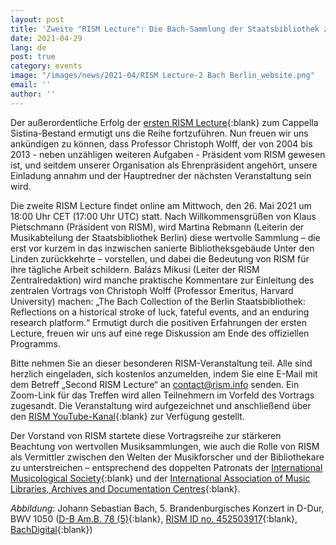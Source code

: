 ```yaml
---
layout: post
title: 'Zweite "RISM Lecture": Die Bach-Sammlung der Staatsbibliothek zu Berlin'
date: 2021-04-29
lang: de
post: true
category: events
image: "/images/news/2021-04/RISM Lecture-2 Bach Berlin_website.png"
email: ''
author: ''
---
```


Der außerordentliche Erfolg der [ersten RISM Lecture](https://rism.info/de/events/2021/03/04/rism-lecture-cappella-sistina-online.html){:blank} zum Cappella Sistina-Bestand ermutigt uns die Reihe fortzuführen. Nun freuen wir uns ankündigen zu können, dass Professor Christoph Wolff, der von 2004 bis 2013 - neben unzähligen weiteren Aufgaben - Präsident vom RISM gewesen ist, und seitdem unserer Organisation als Ehrenpräsident angehört, unsere Einladung annahm und der Hauptredner der nächsten Veranstaltung sein wird.

Die zweite RISM Lecture findet online am Mittwoch, den 26. Mai 2021 um 18:00 Uhr CET (17:00 Uhr UTC) statt. Nach Willkommensgrüßen von Klaus Pietschmann (Präsident von RISM), wird Martina Rebmann (Leiterin der Musikabteilung der Staatsbibliothek Berlin) diese wertvolle Sammlung – die erst vor kurzem in das inzwischen sanierte Bibliotheksgebäude Unter den Linden zurückkehrte – vorstellen, und dabei die Bedeutung von RISM für ihre tägliche Arbeit schildern. Balázs Mikusi (Leiter der RISM Zentralredaktion) wird manche praktische Kommentare zur Einleitung des zentralen Vortrags von Christoph Wolff (Professor Emeritus, Harvard University) machen: „The Bach Collection of the Berlin Staatsbibliothek: Reflections on a historical stroke of luck, fateful events, and an enduring research platform.“ Ermutigt durch die positiven Erfahrungen der ersten Lecture, freuen wir uns auf eine rege Diskussion am Ende des offiziellen Programms.

Bitte nehmen Sie an dieser besonderen RISM-Veranstaltung teil. Alle sind herzlich eingeladen, sich kostenlos anzumelden, indem Sie eine E-Mail mit dem Betreff „Second RISM Lecture“ an contact@rism.info senden. Ein Zoom-Link für das Treffen wird allen Teilnehmern im Vorfeld des Vortrags zugesandt. Die Veranstaltung wird aufgezeichnet und anschließend über den [RISM YouTube-Kanal](https://www.youtube.com/channel/UCWLRkiqVuq8BrYbCArubi_w){:blank} zur Verfügung gestellt.

Der Vorstand von RISM startete diese Vortragsreihe zur stärkeren Beachtung von wertvollen Musiksammlungen, wie auch die Rolle von RISM als Vermittler zwischen den Welten der Musikforscher und der Bibliothekare zu unterstreichen – entsprechend des doppelten Patronats der [International Musicological Society](https://www.musicology.org/){:blank} und der [International Association of Music Libraries, Archives and Documentation Centres](https://www.iaml.info/){:blank}.

_Abbildung_: Johann Sebastian Bach, 5. Brandenburgisches Konzert in D-Dur, BWV 1050 ([D-B Am.B. 78 (5)](http://resolver.staatsbibliothek-berlin.de/SBB0001526B00050000){:blank}, [RISM ID no. 452503917](https://opac.rism.info/search?id=452503917&View=rism){:blank}, [BachDigital](https://www.bach-digital.de/receive/BachDigitalSource_source_00000448){:blank})
